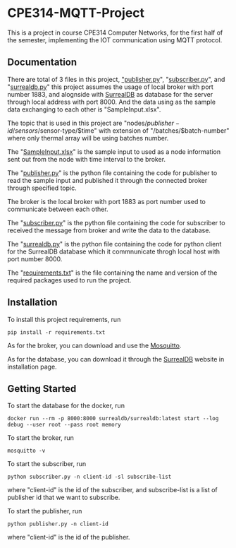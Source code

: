 # CPE314-MQTT-Project

This is a project in course CPE314 Computer Networks, for the first half of the semester, implementing the IOT communication using MQTT protocol.

## Documentation

There are total of 3 files in this project, ["publisher.py](publisher.py)", "[subscriber.py](./subscriber.py)", and "[surrealdb.py](./surrealdb.py)" 
this project assumes the usage of local broker with port number 1883, and alognside with
[SurrealDB](https://surrealdb.com/) as database for the server through local address with port 8000. And the data using 
as the sample data exchanging to each other is "SampleInput.xlsx".

The topic that is used in this project are "nodes/$publisher-id/sensors/$sensor-type/$time"
with extension of "/batches/$batch-number" where only thermal array will be using batches number.

The "[SampleInput.xlsx](./SampleInput.xlsx)" is the sample input to used as a node information sent out from the node
with time interval to the broker.

The "[publisher.py](./publisher.py)" is the python file containing the code for publisher to read the sample
input and published it through the connected broker through specified topic.

The broker is the local broker with port 1883 as port number used to communicate
between each other.

The "[subscriber.py](./subscriber.py)" is the python file containing the code for subscriber to received the message
from broker and write the data to the database.

The "[surrealdb.py](./surrealdb.py)" is the python file containing the code for python client for the SurrealDB
database which it commnunicate throgh local host with port number 8000.

The "[requirements.txt](./requirements.txt)" is the file containing the name and version of the required packages
used to run the project.

## Installation

To install this project requirements, run
```
pip install -r requirements.txt
```

As for the broker, you can download and use the [Mosquitto](https://mosquitto.org/download/).

As for the database, you can download it through the [SurrealDB](https://surrealdb.com/docs/start/installation) website in installation page.

## Getting Started

To start the database for the docker, run
```
docker run --rm -p 8000:8000 surrealdb/surrealdb:latest start --log debug --user root --pass root memory
```

To start the broker, run
```
mosquitto -v
```

To start the subscriber, run
```
python subscriber.py -n client-id -sl subscribe-list
```
where "client-id" is the id of the subscriber, and subscribe-list is a list of publisher id that
we want to subscribe.

To start the publisher, run
```
python publisher.py -n client-id
```
where "client-id" is the id of the publisher.